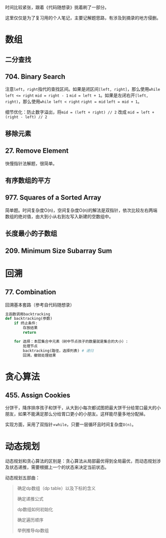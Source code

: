 时间比较紧张，跟着《代码随想录》挑着刷了一部分。

这里仅仅是为了复习用的个人笔记，主要记解题思路，有涉及到摘录的地方侵删。

# 数组
## 二分查找
## 704. Binary Search
注意`left`，`right`指代的查找区间。如果是闭区间`[left, right]`，那么使用`while left <= right` `mid = right - 1` `mid = left + 1`。如果是左闭右开`[left, right)`，那么使用`while left < right` `right = mid` `left = mid + 1`。

细节优化：防止数字溢出，将`mid = (left + right) // 2` 改成 `mid = left + (right - left) // 2`

## 移除元素
## 27. Remove Element
快慢指针法解题，很简单。

## 有序数组的平方
## 977. Squares of a Sorted Array
简单题。时间复杂度O(n)，空间复杂度O(n)的解法是双指针，依次比较左右两端数组的绝对值，由大到小从右到左写入新建的空数组中。

## 长度最小的子数组
## 209. Minimum Size Subarray Sum

# 回溯
## 77. Combination
回溯基本套路（参考自代码随想录）
```python
主函数调用backtracking
def backtracking(参数) 
    if 终止条件:
        存放结果
        return

    for 选择：本层集合中元素（树中节点孩子的数量就是集合的大小）:
        处理节点
        backtracking(路径，选择列表) # 递归
        回溯，撤销处理结果
```

# 贪心算法
## 455. Assign Cookies
分饼干，降序排序孩子和饼干，从大到小每次都试图把最大饼干分给胃口最大的小朋友，如果不能满足那么分给胃口更小的小朋友。这样能尽量多地分配掉。

实现方面，采用了双指针+`while`，只要一层循环且时间复杂度`O(n)`。

# 动态规划
动态规划和贪心算法的区别是：贪心算法从局部最优得到全局最优，而动态规划涉及状态递推，需要根据上一个的状态来决定当前状态。

动态规划五部曲：
> 确定dp数组（dp table）以及下标的含义
>
> 确定递推公式
> 
> dp数组如何初始化
> 
> 确定遍历顺序
> 
> 举例推导dp数组
